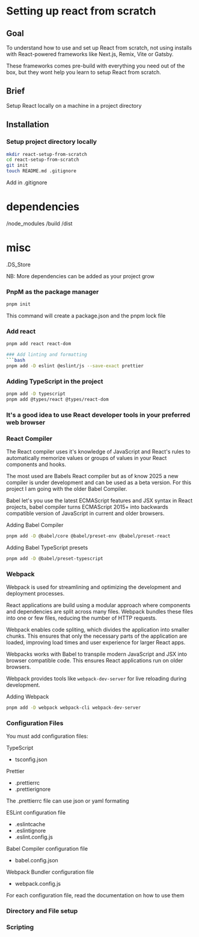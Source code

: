 # Setting up  react from scratch

## Goal
To understand how to use and set up React from scratch, not using installs 
with React-powered frameworks like Next.js, Remix, Vite or Gatsby.

These frameworks comes pre-build with everything you need out of the box, but they wont
help you learn to setup React from scratch.

## Brief
Setup React locally on a machine in a project directory

## Installation
### Setup project directory locally

```bash
mkdir react-setup-from-scratch
cd react-setup-from-scratch
git init
touch README.md .gitignore
```
Add in .gitignore
# dependencies
/node_modules
/build
/dist
# misc
.DS_Store

NB: More dependencies can be added as your project grow 

### PnpM as the package manager 
```bash
pnpm init
```
This command will create a package.json and the pnpm lock file

### Add react
```bash
pnpm add react react-dom

### Add linting and formatting
```bash
pnpm add -D eslint @eslint/js --save-exact prettier
```
### Adding TypeScript in the project
```bash
pnpm add -D typescript
pnpm add @types/react @types/react-dom
```
### It's a good idea to use React developer tools in your preferred web browser

### React Compiler
The React compiler uses it's knowledge of JavaScript and React's rules to
automatically memorize values or groups of values in your React components and
hooks. 

The most used are Babels React compiler but as of know 2025 a new compiler is
under development and can be used as a beta version. For this project I am going
with the older Babel Compiler.

Babel let's you use the latest ECMAScript features and JSX syntax in React
projects, babel compiler turns ECMAScript 2015+ into backwards compatible
version of JavaScript in current and older browsers.

Adding Babel Compiler 
```bash
pnpm add -D @babel/core @babel/preset-env @babel/preset-react 
```
Adding Babel TypeScript presets
```bash
pnpm add -D @babel/preset-typescript 
```

### Webpack
Webpack is used for streamlining and optimizing the development and deployment
processes. 

React applications are build using a modular approach where components and
dependencies are split across many files. Webpack bundles these files into one
or few files, reducing the number of HTTP requests.

Webpack enables code spliting, which divides the application into smaller
chunks. This ensures that only the necessary parts of the application are
loaded, improving load times and user experience for larger React apps. 

Webpacks works with Babel to transpile modern JavaScript and JSX into browser
compatible code. This ensures React applications run on older browsers.

Webpack provides tools like `webpack-dev-server` for live reloading during
development.

Adding Webpack
```bash
pnpm add -D webpack webpack-cli webpack-dev-server
```

### Configuration Files

You must add configuration files:

TypeScript
- tsconfig.json

Prettier
- .prettierrc 
- .prettierignore

The .prettierrc file can use json or yaml formating

ESLint configuration file
- .eslintcache
- .eslintignore
- .eslint.config.js

Babel Compiler configuration file
- babel.config.json

Webpack Bundler configuration file
- webpack.config.js

For each configuration file, read the documentation on how to use them 

### Directory and File setup 
### Scripting
